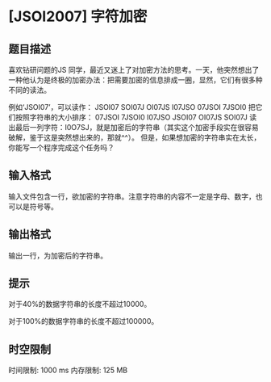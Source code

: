 # [JSOI2007] 字符加密

## 题目描述

喜欢钻研问题的JS 同学，最近又迷上了对加密方法的思考。一天，他突然想出了一种他认为是终极的加密办法：把需要加密的信息排成一圈，显然，它们有很多种不同的读法。

例如‘JSOI07’，可以读作：  JSOI07 SOI07J OI07JS I07JSO 07JSOI 7JSOI0 把它们按照字符串的大小排序： 07JSOI 7JSOI0 I07JSO JSOI07 OI07JS SOI07J 读出最后一列字符：I0O7SJ，就是加密后的字符串（其实这个加密手段实在很容易破解，鉴于这是突然想出来的，那就^^）。 但是，如果想加密的字符串实在太长，你能写一个程序完成这个任务吗？


## 输入格式

输入文件包含一行，欲加密的字符串。注意字符串的内容不一定是字母、数字，也可以是符号等。


## 输出格式

输出一行，为加密后的字符串。


## 提示

对于40%的数据字符串的长度不超过10000。

对于100%的数据字符串的长度不超过100000。


## 时空限制

时间限制: 1000 ms
内存限制: 125 MB
